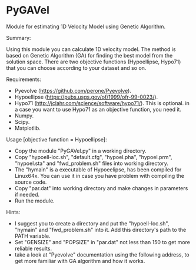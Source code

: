 # PyGAVel
Module for estimating 1D Velocity Model using Genetic Algorithm.

Summary:

Using this module you can calculate 1D velocity model. The method is based on Genetic Algorithm (GA) for finding the best model from the solution space. There are two objective functions (Hypoellipse, Hypo71) that you can choose according to your dataset and so on. 

Requirements:

- Pyevolve (https://github.com/perone/Pyevolve).
- Hypoellipse (https://pubs.usgs.gov/of/1999/ofr-99-0023/).
- Hypo71 (http://jclahr.com/science/software/hypo71/). This is optional. in a case you want to use Hypo71 as an objective function, you need it.
- Numpy.
- Scipy.
- Matplotlib.

Usage [objective function = Hypoellipse]:

- Copy the module "PyGAVel.py" in a working directory.
- Copy "hypoell-loc.sh", "default.cfg", "hypoel.pha", "hypoel.prm", "hypoel.sta" and "fwd_problem.sh" files into working directory.
- The "hymain" is a executable of Hypoeelipse, has been compiled for Linux64x. You can use it in case you have problem with compiling the source code.
- Copy "par.dat" into working directory and make changes in parameters if needed.
- Run the module.

Hints:

- I suggest you to create a directory and put the "hypoell-loc.sh", "hymain" and "fwd_problem.sh" into it. Add this directory's path to the PATH variable.
- Set "GENSIZE" and "POPSIZE" in "par.dat" not less than 150 to get more reliable results.
- take a look at "Pyevolve" documentation using the following address, to get more familiar with GA algorithm and how it works.
